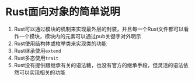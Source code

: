 # Rust面向对象的简单说明

1. Rust可以通过模块的机制来实现最外层的封装，并且每一个Rust文件都可以看作一个模块，模块内的元素可以通过pub关键字对外明示
2. Rust使用结构体或枚举类来实现类的功能
3. Rust继承使用`extend`
4. Rust多态使用`trait`
5. Rust没有提供跟继承有关的语法糖，也没有官方的继承手段，但灵活的语法依然可以实现相关的功能

